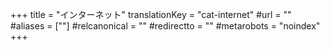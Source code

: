 +++
title = "インターネット"
translationKey = "cat-internet"
#url = ""
#aliases = [""]
#relcanonical = ""
#redirectto = ""
#metarobots = "noindex"
+++
